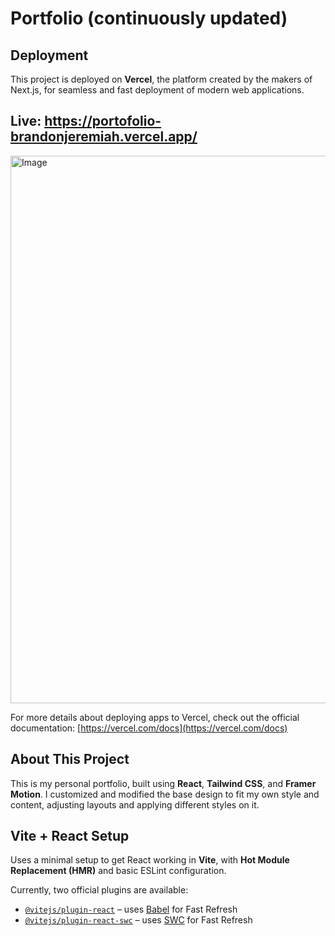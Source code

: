 # Portfolio (continuously updated)

## Deployment  
This project is deployed on **Vercel**, the platform created by the makers of Next.js, for seamless and fast deployment of modern web applications.

## Live: https://portofolio-brandonjeremiah.vercel.app/

<img width="1633" height="876" alt="Image" src="https://github.com/user-attachments/assets/929373bb-1199-4235-8ce5-d48a1fdc1586" />

For more details about deploying apps to Vercel, check out the official documentation:
[https://vercel.com/docs](https://vercel.com/docs)

## About This Project  
This is my personal portfolio, built using **React**, **Tailwind CSS**, and **Framer Motion**. I customized and modified the base design to fit my own style and content, adjusting layouts and applying different styles on it.


## Vite + React Setup  
Uses a minimal setup to get React working in **Vite**, with **Hot Module Replacement (HMR)** and basic ESLint configuration.

Currently, two official plugins are available:

- [`@vitejs/plugin-react`](https://github.com/vitejs/vite-plugin-react/blob/main/packages/plugin-react/README.md) – uses [Babel](https://babeljs.io/) for Fast Refresh  
- [`@vitejs/plugin-react-swc`](https://github.com/vitejs/vite-plugin-react-swc) – uses [SWC](https://swc.rs/) for Fast Refresh
